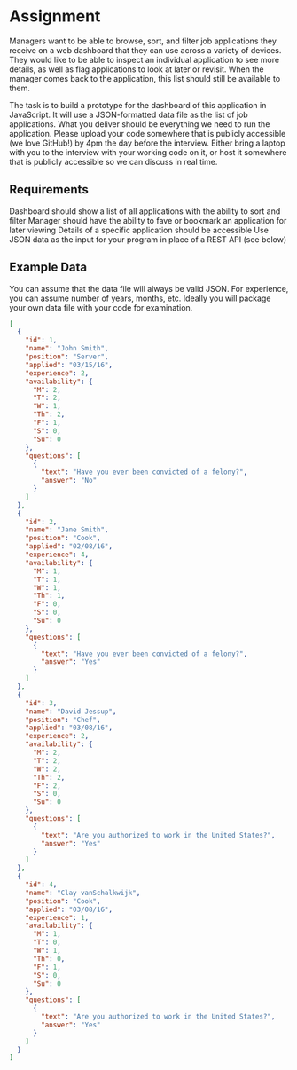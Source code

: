 # Assignment

Managers want to be able to browse, sort, and filter job applications they receive on a web
dashboard that they can use across a variety of devices. They would like to be able to inspect
an individual application to see more details, as well as flag applications to look at later or
revisit. When the manager comes back to the application, this list should still be available to
them.

The task is to build a prototype for the dashboard of this application in JavaScript. It will use a
JSON-formatted data file as the list of job applications. What you deliver should be everything
we need to run the application. Please upload your code somewhere that is publicly accessible
(we love GitHub!) by 4pm the day before the interview. Either bring a laptop with you to the
interview with your working code on it, or host it somewhere that is publicly accessible so we
can discuss in real time.

## Requirements

Dashboard should show a list of all applications with the ability to sort and filter
Manager should have the ability to fave or bookmark an application for later viewing
Details of a specific application should be accessible
Use JSON data as the input for your program in place of a REST API (see below)

## Example Data

You can assume that the data file will always be valid JSON. For experience, you can assume
number of years, months, etc. Ideally you will package your own data file with your code for
examination.

```json
[
  {
    "id": 1,
    "name": "John Smith",
    "position": "Server",
    "applied": "03/15/16",
    "experience": 2,
    "availability": {
      "M": 2,
      "T": 2,
      "W": 1,
      "Th": 2,
      "F": 1,
      "S": 0,
      "Su": 0
    },
    "questions": [
      {
        "text": "Have you ever been convicted of a felony?",
        "answer": "No"
      }
    ]
  },
  {
    "id": 2,
    "name": "Jane Smith",
    "position": "Cook",
    "applied": "02/08/16",
    "experience": 4,
    "availability": {
      "M": 1,
      "T": 1,
      "W": 1,
      "Th": 1,
      "F": 0,
      "S": 0,
      "Su": 0
    },
    "questions": [
      {
        "text": "Have you ever been convicted of a felony?",
        "answer": "Yes"
      }
    ]
  },
  {
    "id": 3,
    "name": "David Jessup",
    "position": "Chef",
    "applied": "03/08/16",
    "experience": 2,
    "availability": {
      "M": 2,
      "T": 2,
      "W": 2,
      "Th": 2,
      "F": 2,
      "S": 0,
      "Su": 0
    },
    "questions": [
      {
        "text": "Are you authorized to work in the United States?",
        "answer": "Yes"
      }
    ]
  },
  {
    "id": 4,
    "name": "Clay vanSchalkwijk",
    "position": "Cook",
    "applied": "03/08/16",
    "experience": 1,
    "availability": {
      "M": 1,
      "T": 0,
      "W": 1,
      "Th": 0,
      "F": 1,
      "S": 0,
      "Su": 0
    },
    "questions": [
      {
        "text": "Are you authorized to work in the United States?",
        "answer": "Yes"
      }
    ]
  }
]
```
